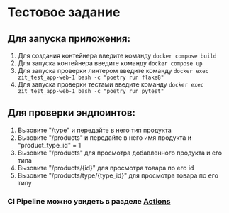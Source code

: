 # Тестовое задание


## Для запуска приложения:
1. Для создания контейнера введите команду ``docker compose build``
2. Для запуска контейнера введите команду ``docker compose up``
3. Для запуска проверки линтером введите команду ``docker exec zit_test_app-web-1 bash -c "poetry run flake8"``
4. Для запуска проверки тестами введите команду ``docker exec zit_test_app-web-1 bash -c "poetry run pytest"``

## Для проверки эндпоинтов:
1. Вызовите "/type" и передайте в него тип продукта
2. Вызовите "/products" и передайте в него имя продукта и "product_type_id" = 1
3. Вызовите "/products" для просмотра добавленного продукта и его типа
4. Вызовите "/products/{id}" для просмотра товара по его id
5. Вызовите "/products/type/{type_id}" для просмотра товара по его типу
### CI Pipeline можно увидеть в разделе [Actions](https://github.com/Anaximandr228/ZIT_test_app/actions)

